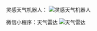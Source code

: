 
灵感天气机器人：
![灵感天气机器人](https://github.com/275207513/tq123.xyz/blob/master/0.png)


微信小程序：天气雷达
![天气雷达](https://github.com/275207513/tq123.xyz/blob/master/1.png)


